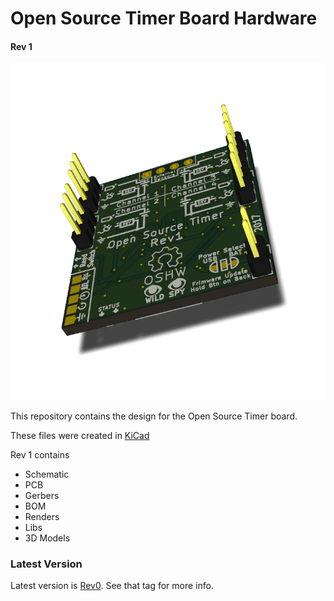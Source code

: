 # Open Source Timer Board Hardware
#### Rev 1

![Rev1 PCB](https://github.com/Wild-Spy/OSTBoardHardware/blob/master/Manufacturing%20Outputs/Rev1/renders/Angled.png)

This repository contains the design for the Open Source Timer board.

These files were created in [KiCad](http://kicad-pcb.org/) 

Rev 1 contains
 - Schematic
 - PCB
 - Gerbers
 - BOM
 - Renders
 - Libs
 - 3D Models

### Latest Version
Latest version is [Rev0](https://github.com/Wild-Spy/OSTBoardHardware/tree/rev0).  See that tag for more info.
